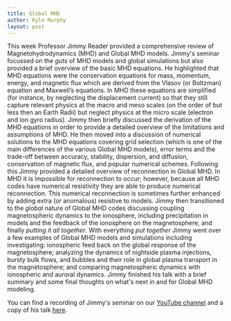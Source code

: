 ```yaml
---
title: Global MHD
author: Kyle Murphy
layout: post
---
```


This week Professor Jimmy Reader provided a comprehensive review of Magnetohydrodynamics (MHD) and Global MHD models. Jimmy's seminar focussed on the _guts_ of MHD models and global simulations but also provided a brief overview of the basic MHD equations. He highlighted that MHD equations were the conservation equations for mass, momentum, energy, and magnetic flux which are derived from the Vlasov (or Boltzman) equation and Maxwell’s equations. In MHD these equations are simplified (for instance, by neglecting the displacement current) so that they still capture relevant physics at the macro and meso scales (on the order of but less then an Earth Radii) but neglect physics at the micro scale (electron and ion gyro radius). Jimmy then briefly discussed the derivation of the MHD equations in order to provide a detailed overview of the limitations and assumptions of MHD. He then moved into a discussion of numerical solutions to the MHD equations covering grid selection (which is one of the main differences of the various Global MHD models), error terms and the trade-off between accuracy, stability, dispersion, and diffusion, conservation of magnetic flux, and popular numerical schemes. Following this Jimmy provided a detailed overview of reconnection in Global MHD. In MHD it is impossible for reconnection to occur; however, because all MHD codes have numerical resistivity they are able to produce numerical reconnection. This numerical reconnection is sometimes further enhanced by adding extra (or anomalous) resistive to models. Jimmy then transitioned to the _global_ nature of Global MHD codes discussing coupling magnetospheric dynamics to the ionosphere, including precipitation in models and the feedback of the ionosphere on the magnetosphere, and finally _putting it all together_. With everything _put together_ Jimmy went over a few examples of Global MHD models and simulations including investigating: ionospheric feed back on the global response of the magnetosphere; analyzing the dynamics of nightside plasma injections, bursty bulk flows, and bubbles and their role in global plasma transport in the magnetosphere; and comparing magnetospheric dynamics with ionospheric and auroral dynamics. Jimmy finished his talk with a brief summary and some final thoughts on what's next in and for Global MHD modeling.   

You can find a recording of Jimmy's seminar on our [YouTube channel][1] and a copy of his talk [here][2].

[1]:https://www.youtube.com/channel/UCNlOK9mCmI3V111EHQRCuEQ
[2]:https://github.com/MSOLSS/MagSeminars/blob/master/presentations/Raeder_talk-2020-globalmhd.pdf